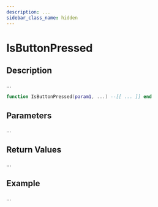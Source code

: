 ```yaml
---
description: ...
sidebar_class_name: hidden
---
```


# IsButtonPressed

## Description

...

```lua
function IsButtonPressed(param1, ...) --[[ ... ]] end
```

## Parameters

...

## Return Values

...

## Example

...

